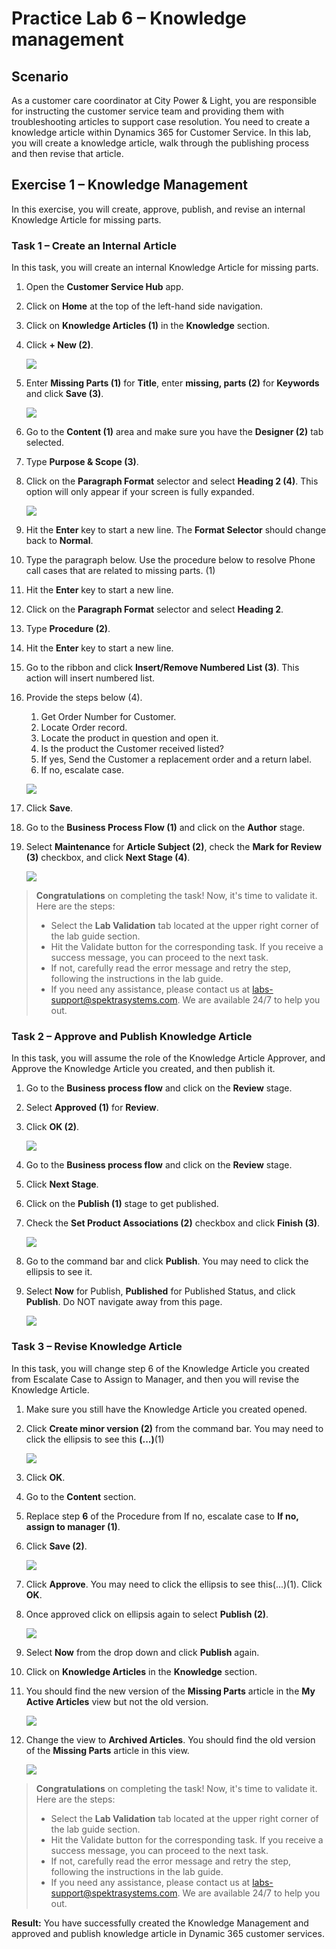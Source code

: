 # Practice Lab 6 – Knowledge management

## Scenario

As a customer care coordinator at City Power & Light, you are responsible for instructing the customer service team and providing them with troubleshooting articles to support case resolution. You need to create a knowledge article within Dynamics 365 for Customer Service. In this lab, you will create a knowledge article, walk through the publishing process and then revise that article.

## Exercise 1 – Knowledge Management

In this exercise, you will create, approve, publish, and revise an internal Knowledge Article for missing parts.

### Task 1 – Create an Internal Article

In this task, you will create an internal Knowledge Article for missing parts.

1. Open the **Customer Service Hub** app.

1. Click on **Home** at the top of the left-hand side navigation.

1. Click on **Knowledge Articles (1)** in the **Knowledge** section.

1. Click **+ New (2)**.

   ![](../images/knowledge-01.png)

1. Enter **Missing Parts (1)** for **Title**, enter **missing, parts (2)** for **Keywords** and click **Save (3)**.

   ![](../images/knowledge-02.png)

1. Go to the **Content (1)** area and make sure you have the **Designer (2)** tab selected.

1. Type **Purpose & Scope (3)**.

1. Click on the **Paragraph Format** selector and select **Heading 2 (4)**. This option will only appear if your screen is fully expanded.

   ![](../images/knowledge-03.png)

1. Hit the **Enter** key to start a new line. The **Format Selector** should change back to **Normal**.

1. Type the paragraph below. Use the procedure below to resolve Phone call cases that are related to missing parts.  (1)

1. Hit the **Enter** key to start a new line.

1. Click on the **Paragraph Format** selector and select **Heading 2**.

1. Type **Procedure (2)**.

1. Hit the **Enter** key to start a new line.

1. Go to the ribbon and click **Insert/Remove Numbered List (3)**. This action will insert numbered list.

1. Provide the steps below (4).

    1.  Get Order Number for Customer.
    2.  Locate Order record.
    3.  Locate the product in question and open it.
    4.  Is the product the Customer received listed?
    5.  If yes, Send the Customer a replacement order and a return label.
    6.  If no, escalate case.

    ![](../images/knowledge-04.png)

1. Click **Save**.

1. Go to the **Business Process Flow (1)** and click on the **Author** stage.

1. Select **Maintenance** for **Article Subject (2)**, check the **Mark for Review (3)** checkbox, and click **Next Stage (4)**.

    ![](../images/Knowledge-management-2.png)
    
> **Congratulations** on completing the task! Now, it's time to validate it. Here are the steps:
> - Select the **Lab Validation** tab located at the upper right corner of the lab guide section.
> - Hit the Validate button for the corresponding task. If you receive a success message, you can proceed to the next task. 
> - If not, carefully read the error message and retry the step, following the instructions in the lab guide.
> - If you need any assistance, please contact us at labs-support@spektrasystems.com. We are available 24/7 to help you out.

### Task 2 – Approve and Publish Knowledge Article

In this task, you will assume the role of the Knowledge Article Approver, and Approve the Knowledge Article you created, and then publish it.

1.  Go to the **Business process flow** and click on the **Review** stage.

1.  Select **Approved (1)** for **Review**.

1.  Click **OK (2)**.

    ![](../images/knowledge-05.png)

1.  Go to the **Business process flow** and click on the **Review** stage.

1.  Click **Next Stage**.

1.  Click on the **Publish (1)** stage to get published.

1.  Check the **Set Product Associations (2)** checkbox and click **Finish (3)**.

    ![](../images/Knowledge-management-3.png)

1.  Go to the command bar and click **Publish**. You may need to click the ellipsis to see it.

1.  Select **Now** for Publish, **Published** for Published Status, and click **Publish**. Do NOT navigate away from this page.

    ![](../images/Knowledge-management-4.png)

### Task 3 – Revise Knowledge Article

In this task, you will change step 6 of the Knowledge Article you created from Escalate Case to Assign to Manager, and then you will revise the Knowledge
Article.

1.  Make sure you still have the Knowledge Article you created opened.

1.  Click **Create minor version (2)** from the command bar. You may need to click the ellipsis to see this **(...)**(1)

    ![](../images/knowledge-06.png)

1.  Click **OK**.

1.  Go to the **Content** section.

1.  Replace step **6** of the Procedure from If no, escalate case to **If no, assign to manager (1)**.

1.  Click **Save (2)**.

    ![](../images/knowledge-07.png)

1.  Click **Approve**. You may need to click the ellipsis to see this(...)(1). Click **OK**.

1.  Once approved click on ellipsis again to select **Publish (2)**.

    ![](../images/knowledge-08.png)

1. Select **Now** from the drop down and click **Publish** again.

1. Click on **Knowledge Articles** in the **Knowledge** section.

1. You should find the new version of the **Missing Parts** article in the **My Active Articles** view but not the old version.

    ![](../images/Knowledge-management-80.png)

1. Change the view to **Archived Articles**. You should find the old version of the **Missing Parts** article in this view.

    ![](../images/Knowledge-management-90.png)
    
> **Congratulations** on completing the task! Now, it's time to validate it. Here are the steps:
> - Select the **Lab Validation** tab located at the upper right corner of the lab guide section.
> - Hit the Validate button for the corresponding task. If you receive a success message, you can proceed to the next task. 
> - If not, carefully read the error message and retry the step, following the instructions in the lab guide.
> - If you need any assistance, please contact us at labs-support@spektrasystems.com. We are available 24/7 to help you out.

**Result:** You have successfully created the Knowledge Management and approved and publish knowledge article in Dynamic 365 customer services. 
